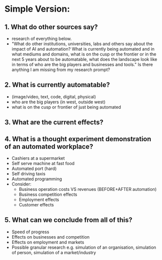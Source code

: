 # Simple Version:

## 1. What do other sources say?
- research of everything below. 
- "What do other institutions, universities, labs and others say about the impact of AI and automation? What is currently being automated and in what mediums and domains, what is on the cusp or the frontier or in the next 5 years about to be automatable, what does the landscape look like in terms of who are the big players and businesses and tools." Is there anything I am missing from my research prompt?

## 2. What is currently automatable?
- (image/video, text, code, digital, physical)
- who are the big players (in west, outside west)
- what is on the cusp or frontier of just being automated

## 3. What are the current effects?

## 4. What is a thought experiment demonstration of an automated workplace?
- Cashiers at a supermarket
- Self serve machine at fast food
- Automated port (hard)
- Self driving taxis
- Automated programming
- Consider:
	- Business operation costs VS revenues (BEFORE+AFTER automation)
	- Business competition effects
	- Employment effects
	- Customer effects

## 5. What can we conclude from all of this?
- Speed of progress
- Effects on businesses and competition
- Effects on employment and markets
- Possible granular research e.g. simulation of an organisation, simulation of person, simulation of a market/industry
